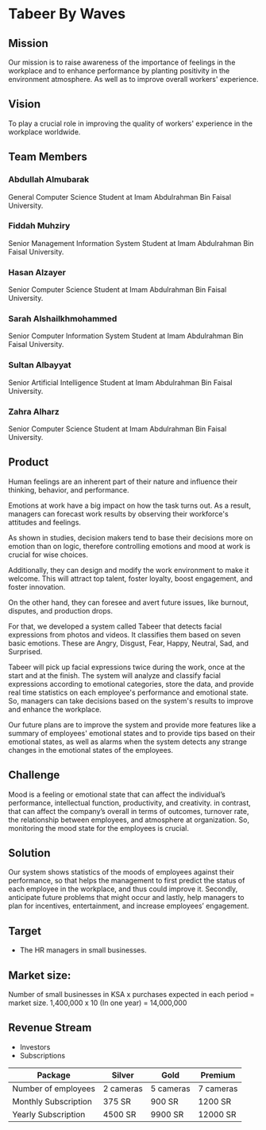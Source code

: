 # Tabeer By Waves

## Mission

Our mission is to raise awareness of the importance of feelings in the workplace and to enhance performance by planting positivity in the environment atmosphere. As well as to improve overall workers' experience.  

## Vision

To play a crucial role in improving the quality of workers' experience in the workplace worldwide. 


## Team Members

### Abdullah Almubarak 

General Computer Science Student at Imam Abdulrahman Bin Faisal University. 

### Fiddah Muhziry  

Senior Management Information System Student at Imam Abdulrahman Bin Faisal University. 

### Hasan Alzayer 

Senior Computer Science Student at Imam Abdulrahman Bin Faisal University. 

### Sarah Alshailkhmohammed 

Senior Computer Information System Student at Imam Abdulrahman Bin Faisal University. 

### Sultan Albayyat 

Senior Artificial Intelligence Student at Imam Abdulrahman Bin Faisal University. 

### Zahra Alharz 

Senior Computer Science Student at Imam Abdulrahman Bin Faisal University.


## Product

Human feelings are an inherent part of their nature and influence their thinking, behavior, and performance. 

Emotions at work have a big impact on how the task turns out. As a result, managers can forecast work results by observing their workforce's attitudes and feelings. 

As shown in studies, decision makers tend to base their decisions more on emotion than on logic, therefore controlling emotions and mood at work is crucial for wise choices. 

Additionally, they can design and modify the work environment to make it welcome. This will attract top talent, foster loyalty, boost engagement, and foster innovation. 

On the other hand, they can foresee and avert future issues, like burnout, disputes, and production drops. 

For that, we developed a system called Tabeer that detects facial expressions from photos and videos. It classifies them based on seven basic emotions. These are Angry, Disgust, Fear, Happy, Neutral, Sad, and Surprised. 

Tabeer will pick up facial expressions twice during the work, once at the start and at the finish. The system will analyze and classify facial expressions according to emotional categories, store the data, and provide real time statistics on each employee's performance and emotional state. So, managers can take decisions based on the system's results to improve and enhance the workplace. 

Our future plans are to improve the system and provide more features like a summary of employees' emotional states and to provide tips based on their emotional states, as well as alarms when the system detects any strange changes in the emotional states of the employees. 


## Challenge 
Mood is a feeling or emotional state that can affect the individual’s performance, intellectual function, productivity, and creativity. in contrast, that can affect the company’s overall in terms of outcomes, turnover rate, the relationship between employees, and atmosphere at organization. So, monitoring the mood state for the employees is crucial.  


## Solution 
Our system shows statistics of the moods of employees against their performance, so that helps the management to first predict the status of each employee in the workplace, and thus could improve it. Secondly, anticipate future problems that might occur and lastly, help managers to plan for incentives, entertainment, and increase employees’ engagement. 

## Target
- The HR managers in small businesses.

## Market size:
Number of small businesses in KSA x purchases expected in each period = market size. 
1,400,000 x 10 (In one year) = 14,000,000 

## Revenue Stream 
- Investors
- Subscriptions
  
| Package | Silver | Gold | Premium | 
| ---- | ---- | ---- | ---- |
| Number of employees | 2 cameras | 5 cameras | 7 cameras |
| Monthly Subscription | 375 SR | 900 SR | 1200 SR |
| Yearly Subscription | 4500 SR | 9900 SR | 12000 SR |

